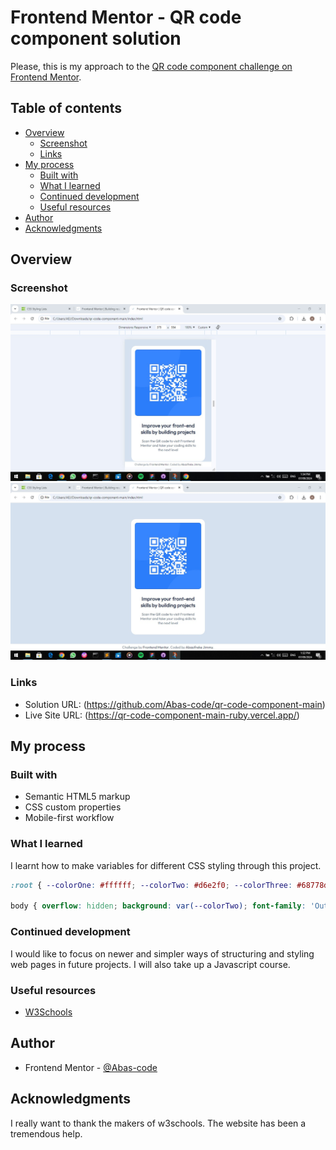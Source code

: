 # Frontend Mentor - QR code component solution

Please, this is my approach to the [QR code component challenge on Frontend Mentor](https://www.frontendmentor.io/challenges/qr-code-component-iux_sIO_H).

## Table of contents

- [Overview](#overview)
  - [Screenshot](#screenshot)
  - [Links](#links)
- [My process](#my-process)
  - [Built with](#built-with)
  - [What I learned](#what-i-learned)
  - [Continued development](#continued-development)
  - [Useful resources](#useful-resources)
- [Author](#author)
- [Acknowledgments](#acknowledgments)

## Overview

### Screenshot

![mobile view](./assets/design/qr-code-mobile-result.jpg)
![desktop view](./assets/design/qr-code-desktop-result.jpg)

### Links

- Solution URL: (https://github.com/Abas-code/qr-code-component-main)
- Live Site URL: (https://qr-code-component-main-ruby.vercel.app/)


## My process

### Built with

- Semantic HTML5 markup
- CSS custom properties
- Mobile-first workflow

### What I learned

I learnt how to make variables for different CSS styling through this project.

```css
:root { --colorOne: #ffffff; --colorTwo: #d6e2f0; --colorThree: #68778d; --colorFour: #1f3251; }

body { overflow: hidden; background: var(--colorTwo); font-family: 'Outfit'; }
```

### Continued development

I would like to focus on newer and simpler ways of structuring and styling web pages in future projects. I will also take up a Javascript course.

### Useful resources

- [W3Schools](https://www.w3schools.com)


## Author

- Frontend Mentor - [@Abas-code](https://www.frontendmentor.io/profile/Abascode)


## Acknowledgments

I really want to thank the makers of w3schools. The website has been a tremendous help.